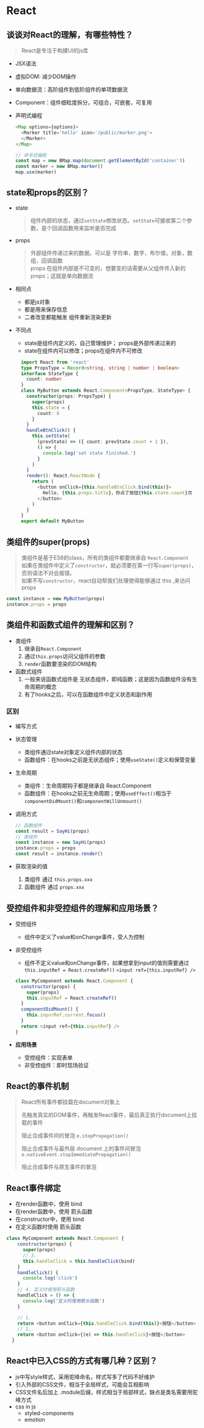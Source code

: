 # React

## 谈谈对React的理解，有哪些特性？
  >
  > React是专注于构建UI的js库

- JSX语法
- 虚拟DOM: 减少DOM操作
- 单向数据流：高阶组件到低阶组件的单项数据流
- Component：组件细粒度拆分，可组合，可嵌套，可复用
- 声明式编程

    ```js
    <Map options={options}>
      <Marker title='hello' icon='/public/marker.png'>
      </Marker>
    </Map>

    // 命令式编程
    const map = new BMap.map(document.getElementById('container'))
    const marker = new BMap.marker()
    map.use(marker)
    ```
  
## state和props的区别？

- state
    > 组件内部的状态，通过`setState`修改状态。`setState`可接收第二个参数，是个回调函数用来监听是否完成
- props
    > 外部组件传递过来的数据。可以是 字符串，数字，布尔值，对象，数组，回调函数  
    > props 在组件内部是不可变的，想要变的话需要从父组件传入新的 props；这就是单向数据流
- 相同点
  - 都是js对象
  - 都是用来保存信息
  - 二者改变都能触发 组件重新渲染更新
- 不同点
  - state是组件内定义的，自己管理维护； props是外部传递过来的
  - state在组件内可以修改；props在组件内不可修改

  ```ts
    import React from 'react'
    type PropsType = Record<string, string | number | boolean>
    interface StateType {
      count: number
    }
    class MyButton extends React.Component<PropsType, StateType> {
      constructor(props: PropsType) {
        super(props)
        this.state = {
          count: 0
        }
      }
      handleBtnClick() {
        this.setState(
          (prevState) => ({ count: prevState.count + 1 }),
          () => {
            console.log('set state finished.')
          }
        )
      }
      render(): React.ReactNode {
        return (
          <button onClick={this.handleBtnClick.bind(this)}>
            Hello, {this.props.title}，你点了按钮{this.state.count}次
          </button>
        )
      }
    }
    export default MyButton
  ```

## 类组件的super(props)
>
> 类组件是基于ES6的class，所有的类组件都要继承自 `React.Component`  
> 如果在类组件中定义了`constructor`，就必须要在第一行写`super(props)`，否则语法不对会报错。  
> 如果不写`constructor`，react自动帮我们处理使得能够通过 this ,来访问 props  

  ```js
  const instance = new MyButton(props)
  instance.props = props
  ```

## 类组件和函数式组件的理解和区别？

- 类组件
  1. 继承自`React.Component`
  2. 通过`this.props`访问父组件的参数
  3. `render`函数要渲染的DOM结构
- 函数式组件
  1. 一般来说函数式组件是 无状态组件，即纯函数；这是因为函数组件没有生命周期的概念
  2. 有了hooks之后，可以在函数组件中定义状态和副作用

### 区别

- 编写方式
- 状态管理
  - 类组件通过state对象定义组件内部的状态
  - 函数组件：在hooks之前是无状态组件；使用`useState()`定义和保管变量
- 生命周期
  - 类组件：生命周期钩子都是继承自 React.Component
  - 函数组件：在hooks之前无生命周期；使用`useEffect()`相当于`componentDidMount()`和`componentWillUnmount()`
- 调用方式

  ```js
  // 函数组件
  const result = SayHi(props)
  // 类组件
  const instance = new SayHi(props)
  instance.props = props
  const result = instance.render()
  ```

- 获取渲染的值
  1. 类组件 通过 `this.props.xxx`
  2. 函数组件 通过 `props.xxx`

## 受控组件和非受控组件的理解和应用场景？

- 受控组件
  - 组件中定义了value和onChange事件，受人为控制
- 非受控组件
  - 组件不定义value和onChange事件，如果想拿到input的值则需要通过 `this.inputRef = React.createRef()` `<input ref={this.inputRef} />`

  ```js
  class MyComponent extends React.Component {
    constructor(props) {
      super(props)
      this.inputRef = React.createRef()
    }
    componentDidMount() {
      this.inpurRef.current.focus()
    }
    return <input ref={this.inputRef} />
  }
  ```

- **应用场景**
  - 受控组件：实现表单
  - 非受控组件：即时现场验证

## React的事件机制
>
> React所有事件都挂载在document对象上
>
> 先触发真实的DOM事件，再触发React事件，最后真正执行document上挂载的事件
>
> 阻止合成事件间的冒泡 `e.stopPropagation()`
>
> 阻止合成事件与最外层 document 上的事件间冒泡 `e.nativeEvent.stopImmediatePropagation()`
>
> 阻止合成事件与原生事件的冒泡

## React事件绑定

- 在render函数中，使用 bind
- 在render函数中，使用 箭头函数
- 在constructor中，使用 bind
- 在定义函数时使用 箭头函数

```js
class MyComponent extends React.Component {
    constructor(props) {
      super(props)
      // 3.
      this.handleClick = this.handleClick(bind)
    }
    handleClick() {
      console.log('click')
    }
    // 4. 定义时使用箭头函数
    handleClick = () => {
      console.log('定义时使用箭头函数')
    }

    // 1.
    return <button onClick={this.handleClick.bind(this)}>按钮</button>
    // 2,.
    return <button onClick={(e) => this.handleClick}>按钮</button>
  }
```

## React中已入CSS的方式有哪几种？区别？

- js中写style样式，采用驼峰命名，样式写多了代码不好维护
- 引入外部的CSS文件，相当于全局样式，可能会互相影响
- CSS文件名后加上 .module后缀，样式相当于局部样式，缺点是类名需要用驼峰方式
- css in js
  - styled-components
  - emotion
